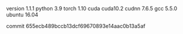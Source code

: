 version 1.1.1
python 3.9
torch 1.10
cuda cuda10.2
cudnn 7.6.5
gcc 5.5.0
ubuntu 16.04

commit 655ecb489bccb13dcf69670893e14aac0b13a5af